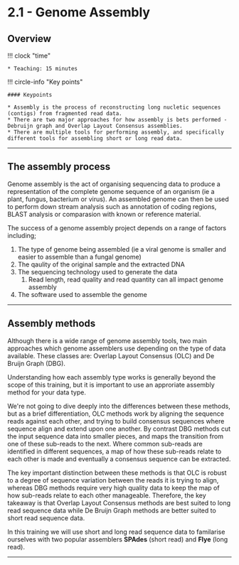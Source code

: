 # 2.1 - Genome Assembly 

## Overview

!!! clock "time"

    * Teaching: 15 minutes
    
!!! circle-info "Key points"
   
    #### Keypoints
    
    * Assembly is the process of reconstructing long nucletic sequences (contigs) from fragmented read data.
    * There are two major approaches for how assembly is bets performed - Debruijn graph and Overlap Layout Consensus assemblies.
    * There are multiple tools for performing assembly, and specifically different tools for assembling short or long read data.

---

## The assembly process

Genome assembly is the act of organising sequencing data to produce a representation of the complete genome sequence of an organism (ie a plant, fungus, bacterium or virus). 
An assembled genome can then be used to perform down stream analysis such as annotation of coding regions, BLAST analysis or comparasion with known or reference material. 

The success of a genome assembly project depends on a range of factors including;

1. The type of genome being assembled (ie a viral genome is smaller and easier to assemble than a fungal genome) 
1. The qaulity of the original sample and the extracted DNA 
1. The sequencing technology used to generate the data
   1. Read length, read quality and read quantity can all impact genome assembly
1. The software used to assemble the genome 

---

## Assembly methods 

Although there is a wide range of genome assembly tools, two main approaches which genome assemblers use depending on the type of data available. These classes are: Overlap Layout Consensus (OLC) and De Bruijn Graph (DBG).   

Understanding how each assembly type works is generally beyond the scope of this training, but it is important to use an approriate assembly method for your data type. 

We're not going to dive deeply into the differences between these methods, but as a brief differentiation, OLC methods work by aligning the sequence reads against each other, and trying to build consensus sequences where sequence align and extend upon one another. By contrast DBG methods cut the input sequence data into smaller pieces, and maps the transition from one of these sub-reads to the next. Where common sub-reads are identified in different sequences, a map of how these sub-reads relate to each other is made and eventually a consensus sequence can be extracted.

The key important distinction between these methods is that OLC is robust to a degree of sequence variation between the reads it is trying to align, whereas DBG methods require very high quality data to keep the map of how sub-reads relate to each other manageable. Therefore, the key takeaway is that Overlap Layout Consensus methods are best suited to long read sequence data while De Bruijn Graph methods are better suited to short read sequence data. 

In this training we will use short and long read sequence data to familarise ourselves with two popular assemblers **SPAdes** (short read) and **Flye** (long read).

---
